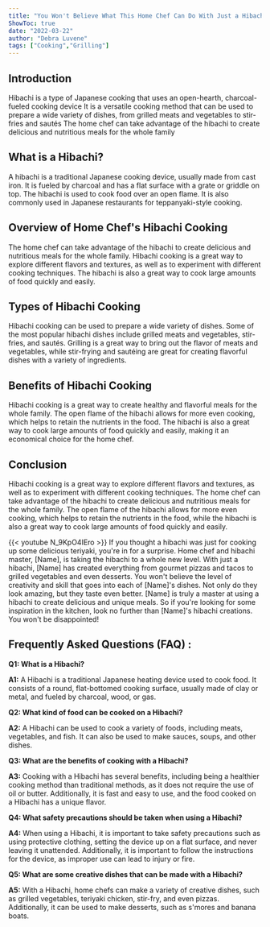 ```yaml
---
title: "You Won't Believe What This Home Chef Can Do With Just a Hibachi!"
ShowToc: true 
date: "2022-03-22"
author: "Debra Luvene" 
tags: ["Cooking","Grilling"]
---
```

## Introduction 

Hibachi is a type of Japanese cooking that uses an open-hearth, charcoal-fueled cooking device It is a versatile cooking method that can be used to prepare a wide variety of dishes, from grilled meats and vegetables to stir-fries and sautés The home chef can take advantage of the hibachi to create delicious and nutritious meals for the whole family 

## What is a Hibachi? 

A hibachi is a traditional Japanese cooking device, usually made from cast iron. It is fueled by charcoal and has a flat surface with a grate or griddle on top. The hibachi is used to cook food over an open flame. It is also commonly used in Japanese restaurants for teppanyaki-style cooking. 

## Overview of Home Chef's Hibachi Cooking 

The home chef can take advantage of the hibachi to create delicious and nutritious meals for the whole family. Hibachi cooking is a great way to explore different flavors and textures, as well as to experiment with different cooking techniques. The hibachi is also a great way to cook large amounts of food quickly and easily. 

## Types of Hibachi Cooking 

Hibachi cooking can be used to prepare a wide variety of dishes. Some of the most popular hibachi dishes include grilled meats and vegetables, stir-fries, and sautés. Grilling is a great way to bring out the flavor of meats and vegetables, while stir-frying and sautéing are great for creating flavorful dishes with a variety of ingredients. 

## Benefits of Hibachi Cooking 

Hibachi cooking is a great way to create healthy and flavorful meals for the whole family. The open flame of the hibachi allows for more even cooking, which helps to retain the nutrients in the food. The hibachi is also a great way to cook large amounts of food quickly and easily, making it an economical choice for the home chef. 

## Conclusion 

Hibachi cooking is a great way to explore different flavors and textures, as well as to experiment with different cooking techniques. The home chef can take advantage of the hibachi to create delicious and nutritious meals for the whole family. The open flame of the hibachi allows for more even cooking, which helps to retain the nutrients in the food, while the hibachi is also a great way to cook large amounts of food quickly and easily.

{{< youtube N_9KpO4IEro >}} 
If you thought a hibachi was just for cooking up some delicious teriyaki, you're in for a surprise. Home chef and hibachi master, [Name], is taking the hibachi to a whole new level. With just a hibachi, [Name] has created everything from gourmet pizzas and tacos to grilled vegetables and even desserts. You won't believe the level of creativity and skill that goes into each of [Name]'s dishes. Not only do they look amazing, but they taste even better. [Name] is truly a master at using a hibachi to create delicious and unique meals. So if you're looking for some inspiration in the kitchen, look no further than [Name]'s hibachi creations. You won't be disappointed!

## Frequently Asked Questions (FAQ) :
**Q1: What is a Hibachi?**

**A1:** A Hibachi is a traditional Japanese heating device used to cook food. It consists of a round, flat-bottomed cooking surface, usually made of clay or metal, and fueled by charcoal, wood, or gas. 

**Q2: What kind of food can be cooked on a Hibachi?**

**A2:** A Hibachi can be used to cook a variety of foods, including meats, vegetables, and fish. It can also be used to make sauces, soups, and other dishes. 

**Q3: What are the benefits of cooking with a Hibachi?**

**A3:** Cooking with a Hibachi has several benefits, including being a healthier cooking method than traditional methods, as it does not require the use of oil or butter. Additionally, it is fast and easy to use, and the food cooked on a Hibachi has a unique flavor. 

**Q4: What safety precautions should be taken when using a Hibachi?**

**A4:** When using a Hibachi, it is important to take safety precautions such as using protective clothing, setting the device up on a flat surface, and never leaving it unattended. Additionally, it is important to follow the instructions for the device, as improper use can lead to injury or fire. 

**Q5: What are some creative dishes that can be made with a Hibachi?**

**A5:** With a Hibachi, home chefs can make a variety of creative dishes, such as grilled vegetables, teriyaki chicken, stir-fry, and even pizzas. Additionally, it can be used to make desserts, such as s'mores and banana boats.



